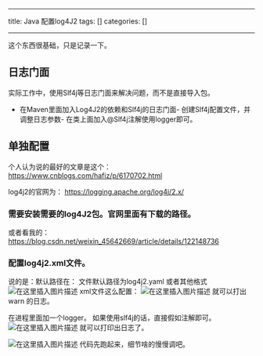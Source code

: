 
--- 
title:  Java 配置log4J2 
tags: []
categories: [] 

---
这个东西很基础，只是记录一下。

## 日志门面

实际工作中，使用Slf4j等日志门面来解决问题，而不是直接导入包。  
- 在Maven里面加入Log4J2的依赖和Slf4j的日志门面- 创建Slf4j配置文件，并调整日志参数- 在类上面加入@Slf4j注解使用logger即可。
## 单独配置

个人认为说的最好的文章是这个： https://www.cnblogs.com/hafiz/p/6170702.html

log4j2的官网为： https://logging.apache.org/log4j/2.x/

### 需要安装需要的log4J2包。官网里面有下载的路径。

或者看我的： https://blog.csdn.net/weixin_45642669/article/details/122148736

### 配置log4j2.xml文件。

说的是：默认路径在： 文件默认路径为log4j2.yaml 或者其他格式 <img src="https://img-blog.csdnimg.cn/e11e2ffaa1e9402798e5608772e0321e.png" alt="在这里插入图片描述"> xml文件这么配置： <img src="https://img-blog.csdnimg.cn/cf8a4da4a4904aa8a7541b0e32102b54.png?x-oss-process=image/watermark,type_d3F5LXplbmhlaQ,shadow_50,text_Q1NETiBA6Z2S56Kn5Yed6Zyc,size_20,color_FFFFFF,t_70,g_se,x_16" alt="在这里插入图片描述"> 就可以打出warn 的日志。

在进程里面加一个logger。 如果使用slf4j的话，直接假如注解即可。 <img src="https://img-blog.csdnimg.cn/d92e98329f79421a8128e88471d92694.png?x-oss-process=image/watermark,type_d3F5LXplbmhlaQ,shadow_50,text_Q1NETiBA6Z2S56Kn5Yed6Zyc,size_20,color_FFFFFF,t_70,g_se,x_16" alt="在这里插入图片描述"> 就可以打印出日志了。

<img src="https://img-blog.csdnimg.cn/0a636ab606d241d38643d7f8fe8eeca8.png?x-oss-process=image/watermark,type_d3F5LXplbmhlaQ,shadow_50,text_Q1NETiBA6Z2S56Kn5Yed6Zyc,size_20,color_FFFFFF,t_70,g_se,x_16" alt="在这里插入图片描述"> 代码先跑起来，细节啥的慢慢调吧。
